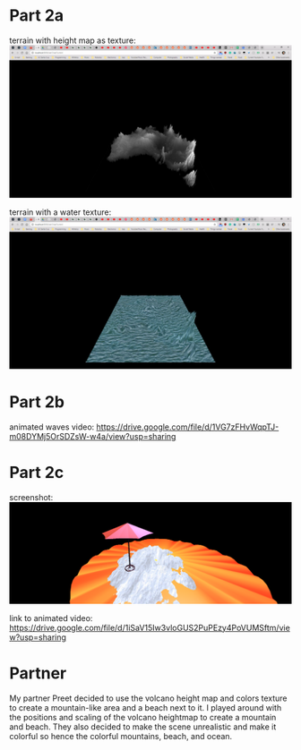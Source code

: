 # Part 2a
terrain with height map as texture:
![alt text](height.png "height")

terrain with a water texture: 
![alt text](texture.png "texture")

# Part 2b
animated waves video: https://drive.google.com/file/d/1VG7zFHvWqpTJ-m08DYMj5OrSDZsW-w4a/view?usp=sharing

# Part 2c
screenshot:
![alt text](creative.png "creative")

link to animated video:
https://drive.google.com/file/d/1iSaV15Iw3vloGUS2PuPEzy4PoVUMSftm/view?usp=sharing

# Partner
My partner Preet decided to use the volcano height map and colors texture to create a mountain-like area and a beach next to it. I played around with the positions and scaling of the volcano heightmap to create a mountain and beach. They also decided to make the scene unrealistic and make it colorful so hence the colorful mountains, beach, and ocean.